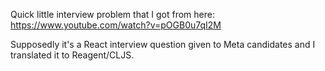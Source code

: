 Quick little interview problem that I got from here: https://www.youtube.com/watch?v=pOGB0u7qI2M

Supposedly it's a React interview question given to Meta candidates and I translated it to Reagent/CLJS.
